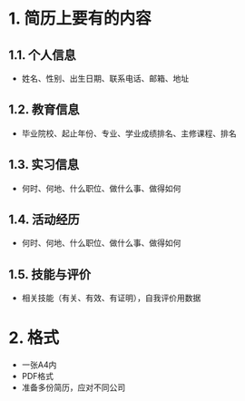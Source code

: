 # 1. 简历上要有的内容
## 1.1. 个人信息
  - 姓名、性别、出生日期、联系电话、邮箱、地址
## 1.2. 教育信息
  - 毕业院校、起止年份、专业、学业成绩排名、主修课程、排名
## 1.3. 实习信息
  - 何时、何地、什么职位、做什么事、做得如何
## 1.4. 活动经历
  - 何时、何地、什么职位、做什么事、做得如何
## 1.5. 技能与评价
  - 相关技能（有关、有效、有证明），自我评价用数据

# 2. 格式
  - 一张A4内
  - PDF格式
  - 准备多份简历，应对不同公司
